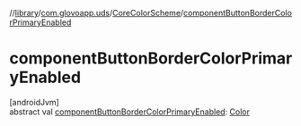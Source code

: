 //[library](../../../index.md)/[com.glovoapp.uds](../index.md)/[CoreColorScheme](index.md)/[componentButtonBorderColorPrimaryEnabled](component-button-border-color-primary-enabled.md)

# componentButtonBorderColorPrimaryEnabled

[androidJvm]\
abstract val [componentButtonBorderColorPrimaryEnabled](component-button-border-color-primary-enabled.md): [Color](https://developer.android.com/reference/kotlin/androidx/compose/ui/graphics/Color.html)

